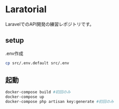 # Laratorial
LaravelでのAPI開発の練習レポジトリです。

## setup
.env作成
```bash
cp src/.env.default src/.env
```

## 起動
```bash
docker-compose build #初回のみ
docker-compose up
docker-compose php artisan key:generate #初回のみ
```
